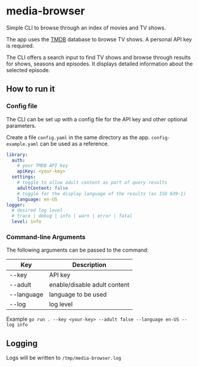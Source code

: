 # media-browser
Simple CLI to browse through an index of movies and TV shows.

The app uses the [TMDB](https://developers.themoviedb.org/) database to browse TV shows.
A personal API key is required.

The CLI offers a search input to find TV shows and browse through results for shows, seasons and episodes.
It displays detailed information about the selected episode.

## How to run it

### Config file

The CLI can be set up with a config file for the API key and other optional parameters.

Create a file `config.yaml` in the same directory as the app. `config-example.yaml` can be used as a reference.

```yaml
library:
  auth:
    # your TMDB API key
    apiKey: <your-key>
  settings:
    # toggle to allow adult content as part of query results
    adultContent: false
    # toggle for the display language of the results (as ISO 639-1)
    language: en-US
logger:
  # desired log level
  # trace | debug | info | warn | error | fatal
  level: info
```

### Command-line Arguments

The following arguments can be passed to the command:

| Key        | Description                  |
|------------|------------------------------|
| --key      | API key                      |
| --adult    | enable/disable adult content |
| --language | language to be used          |
| --log      | log level                    |


Example `go run . --key <your-key> --adult false --language en-US --log info`

## Logging

Logs will be written to `/tmp/media-browser.log`
